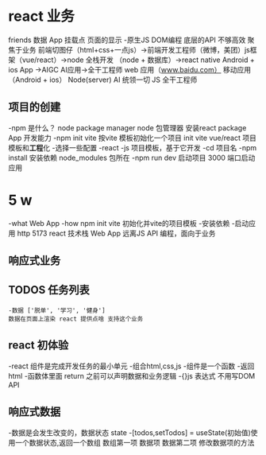 # react 业务
friends 数据
App
挂载点
页面的显示
-原生JS 
    DOM编程
    底层的API 不够高效
    聚焦于业务
    前端切图仔（html+css+一点js）->前端开发工程师（微博，美团）js框架（vue/react）->node 全栈开发 （node + 数据库）->react native Android + ios App ->AIGC AI应用->全干工程师
    web 应用（www.baidu.com） 移动应用（Android + ios）
    Node(server) AI 统领一切 JS 全干工程师

## **项目**的创建
-npm 是什么？ node package manager 
    node 包管理器 安装react package App 开发能力
-npm init vite 
    按vite 模板初始化一个项目 init
    vite vue/react 项目模板和**工程**化
-选择一些配置
    -react
    -js
    项目模板，基于它开发
-cd 项目名
-npm install 安装依赖
node_modules 包所在
-npm run dev 启动项目
    3000 端口启动应用

# 5 w
-what Web App
-how npm init vite 初始化并vite的项目模板
-安装依赖
-启动应用 http 5173 react 技术栈 Web App
远离JS API 编程，面向于业务
## 响应式业务
## TODOS 任务列表
    -数据 ['脱单', '学习', '健身']
    数据在页面上渲染 react 提供点啥 支持这个业务

## react 初体验
-react 组件是完成开发任务的最小单元
-组合html,css,js
-组件是一个函数
-返回html
-函数体里面 return 之前可以声明数据和业务逻辑
-{}js 表达式 不用写DOM API

## 响应式数据
-数据是会发生改变的，数据状态 state
-[todos,setTodos] = useState(初始值)使用一个数据状态,返回一个数组
    数组第一项 数据项
    数据第二项 修改数据项的方法